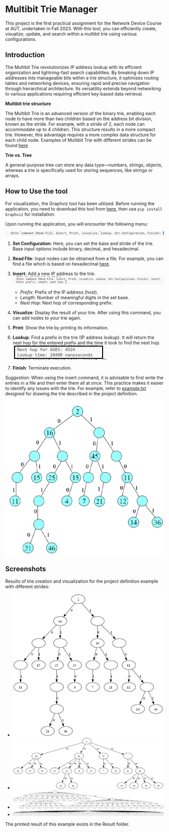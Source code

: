 # Multibit Trie Manager

This project is the first practical assignment for the Network Device Course at AUT, undertaken in Fall 2023. With this tool, you can efficiently create, visualize, update, and search within a multibit trie using various configurations.


## Introduction

The Multibit Trie revolutionizes IP address lookup with its efficient organization and lightning-fast search capabilities. By breaking down IP addresses into manageable bits within a trie structure, it optimizes routing tables and networking devices, ensuring rapid and precise navigation through hierarchical architecture. Its versatility extends beyond networking to various applications requiring efficient key-based data retrieval.

**Multibit trie structure**


The Multibit Trie is an advanced version of the binary trie, enabling each node to have more than two children based on the address bit division, known as the stride. For example, with a stride of 2, each node can accommodate up to 4 children. This structure results in a more compact trie. However, this advantage requires a more complex data structure for each child node. Examples of Multibit Trie with different strides can be found [here](#introduction)


**Trie vs. Tree**

A general-purpose tree can store any data type—numbers, strings, objects, whereas a trie is specifically used for storing sequences, like strings or arrays.

## How to Use the tool

For visualization, the Graphviz tool has been utilized. Before running the application, you need to download this tool from [here](https://graphviz.org/download/), then use `pip install Graphviz` for installation.

Upon running the application, you will encounter the following menu:

![menu](https://github.com/mahlashrifi/Multibit_Trie_Manager/blob/master/screen-shots/main-menu.png)

1. **Set Configuration**: Here, you can set the base and stride of the trie. Base input options include binary, decimal, and hexadecimal.

2. **Read File**: Input nodes can be obtained from a file. For example, you can find a file which is based on hexadecimal [here](https://github.com/mahlashrifi/Multibit_Trie_Manager/blob/master/prefix-list.txt).

3. **Insert**: Add a new IP address to the trie.
    ![Insert menu example](https://github.com/mahlashrifi/Multibit_Trie_Manager/blob/master/screen-shots/insert-command.png)
    - *Prefix*: Prefix of the IP address (host).
    - *Length*: Number of meaningful digits in the set base.
    - *Next Hop*: Next hop of corresponding prefix.

4. **Visualize**: Display the result of your trie. After using this command, you can add nodes to your trie again.

5. **Print**: Show the trie by printing its information.

6. **Lookup**: Find a prefix in the trie (IP address lookup). It will return the next hop for the entered prefix and the time it took to find the next hop.
    ![Lookup result example](https://github.com/mahlashrifi/Multibit_Trie_Manager/blob/master/screen-shots/lookup_result.png)

7. **Finish**: Terminate execution.

*Suggestion*: When using the insert command, it is advisable to first write the entries in a file and then enter them all at once. This practice makes it easier to identify any issues with the trie. For example, refer to [example.txt](https://github.com/mahlashrifi/Multibit_Trie_Manager/blob/master/example.txt) designed for drawing the trie described in the project definition.

![Trie](https://github.com/mahlashrifi/Multibit_Trie_Manager/blob/master/screen-shots/project-definition-trie.png)




## Screenshots

Results of trie creation and visualization for the project definition example with different strides:

- ![Stride = 1](https://github.com/mahlashrifi/Multibit_Trie_Manager/blob/master/screen-shots/res-stride1.png)
- ![Stride = 2](https://github.com/mahlashrifi/Multibit_Trie_Manager/blob/master/screen-shots/res-stride2.png)
- ![Stride = 4](https://github.com/mahlashrifi/Multibit_Trie_Manager/blob/master/screen-shots/res-stride4.png)
- ![Stride = 8](https://github.com/mahlashrifi/Multibit_Trie_Manager/blob/master/screen-shots/res-stride8.png)

The printed result of this example exists in the Result folder.
